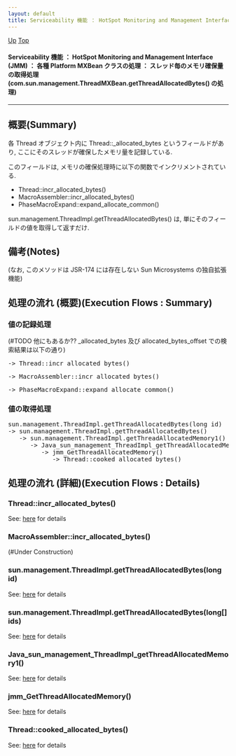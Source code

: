 ```yaml
---
layout: default
title: Serviceability 機能 ： HotSpot Monitoring and Management Interface (JMM) ： 各種 Platform MXBean クラスの処理 ： スレッド毎のメモリ確保量の取得処理 (com.sun.management.ThreadMXBean.getThreadAllocatedBytes() の処理) 
---
```

[Up](noMz-1isvk.html) [Top](../index.html)

#### Serviceability 機能 ： HotSpot Monitoring and Management Interface (JMM) ： 各種 Platform MXBean クラスの処理 ： スレッド毎のメモリ確保量の取得処理 (com.sun.management.ThreadMXBean.getThreadAllocatedBytes() の処理) 

--- 
## 概要(Summary)
各 Thread オブジェクト内に Thread::_allocated_bytes というフィールドがあり,
ここにそのスレッドが確保したメモリ量を記録している.

このフィールドは, メモリの確保処理時に以下の関数でインクリメントされている.

* Thread::incr_allocated_bytes()
* MacroAssembler::incr_allocated_bytes()
* PhaseMacroExpand::expand_allocate_common()

sun.management.ThreadImpl.getThreadAllocatedBytes() は, 単にそのフィールドの値を取得して返すだけ.

## 備考(Notes)
(なお, このメソッドは JSR-174 には存在しない Sun Microsystems の独自拡張機能)

## 処理の流れ (概要)(Execution Flows : Summary)
### 値の記録処理
(#TODO 他にもあるか?? _allocated_bytes 及び allocated_bytes_offset での検索結果は以下の通り)

<div class="flow-abst"><pre>
-&gt; Thread::incr_allocated_bytes()
</pre></div>

<div class="flow-abst"><pre>
-&gt; MacroAssembler::incr_allocated_bytes()
</pre></div>

<div class="flow-abst"><pre>
-&gt; PhaseMacroExpand::expand_allocate_common()
</pre></div>

### 値の取得処理
<div class="flow-abst"><pre>
sun.management.ThreadImpl.getThreadAllocatedBytes(long id)
-&gt; sun.management.ThreadImpl.getThreadAllocatedBytes()
   -&gt; sun.management.ThreadImpl.getThreadAllocatedMemory1()
      -&gt; Java_sun_management_ThreadImpl_getThreadAllocatedMemory1()
         -&gt; jmm_GetThreadAllocatedMemory()
            -&gt; Thread::cooked_allocated_bytes()
</pre></div>


## 処理の流れ (詳細)(Execution Flows : Details)
### Thread::incr_allocated_bytes()
See: [here](no2114G4c.html) for details
### MacroAssembler::incr_allocated_bytes()
(#Under Construction)


### sun.management.ThreadImpl.getThreadAllocatedBytes(long id)
See: [here](no2114SPE.html) for details
### sun.management.ThreadImpl.getThreadAllocatedBytes(long[] ids)
See: [here](no2114fZK.html) for details
### Java_sun_management_ThreadImpl_getThreadAllocatedMemory1()
See: [here](no2114sjQ.html) for details
### jmm_GetThreadAllocatedMemory()
See: [here](no21145tW.html) for details
### Thread::cooked_allocated_bytes()
See: [here](no2114TCj.html) for details






